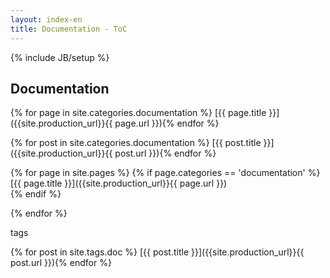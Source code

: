 ```yaml
---
layout: index-en
title: Documentation - ToC
---
```

{% include JB/setup %}

## Documentation

{% for page in site.categories.documentation %}
[{{ page.title }}]({{site.production_url}}{{ page.url }}){% endfor %}

{% for post in site.categories.documentation %}
[{{ post.title }}]({{site.production_url}}{{ post.url }}){% endfor %}

{% for page in site.pages %}
{% if page.categories == 'documentation' %}
      	[{{ page.title }}]({{site.production_url}}{{ page.url }})      	
      	{% endif %}



{% endfor %}

tags

{% for post in site.tags.doc %}
[{{ post.title }}]({{site.production_url}}{{ post.url }}){% endfor %}


